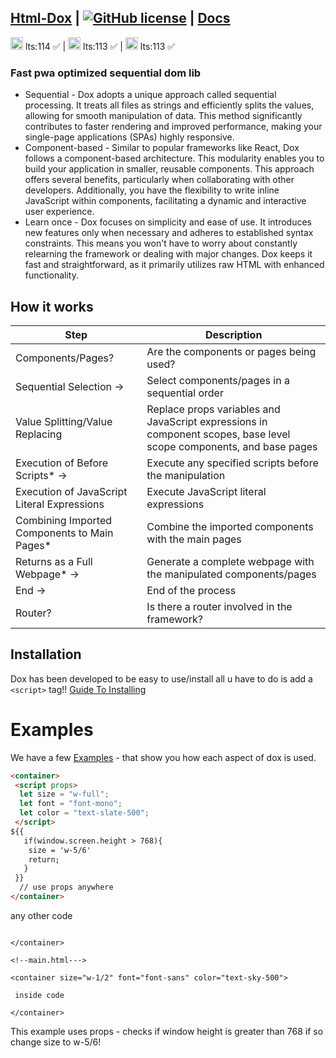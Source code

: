 ## [Html-Dox](https://malikwhitten67.github.io/html-dox/) |  [![GitHub license](https://img.shields.io/badge/license-MIT-blue.svg)](https://github.com/MalikWhitten67/html-dox/blob/main/LICENSE) | [Docs](https://github.com/MalikWhitten67/html-dox/wiki)
 <img src="https://th.bing.com/th/id/R.4c5dfa7ec90d6208a2a2e33adbd7c633?rik=cYlZy1p%2f4TEJGQ&riu=http%3a%2f%2f1000logos.net%2fwp-content%2fuploads%2f2017%2f08%2fChrome-Logo.png&ehk=qTc576MkpOTyH91AwsOr6MD868AywziPFN3Z2RxOFWQ%3d&risl=&pid=ImgRaw&r=0" width="20"> lts:114   ✅ | <img src="https://cdn.freebiesupply.com/logos/large/2x/firefox-logo-png-transparent.png" width="20"> lts:113  ✅ | <img src="https://th.bing.com/th/id/R.15317f39b369ebfe56a357aaea4860ab?rik=i1CnFnr0QPpDYg&pid=ImgRaw&r=0" width="20"> lts:113 ✅   

 
### Fast pwa optimized sequential dom lib

* Sequential - Dox adopts a unique approach called sequential processing. It treats all files as strings and efficiently splits the values, allowing for smooth manipulation of data. This method significantly contributes to faster rendering and improved performance, making your single-page applications (SPAs) highly responsive.
* Component-based - Similar to popular frameworks like React, Dox follows a component-based architecture. This modularity enables you to build your application in smaller, reusable components. This approach offers several benefits, particularly when collaborating with other developers. Additionally, you have the flexibility to write inline JavaScript within components, facilitating a dynamic and interactive user experience.
* Learn once - Dox focuses on simplicity and ease of use. It introduces new features only when necessary and adheres to established syntax constraints. This means you won't have to worry about constantly relearning the framework or dealing with major changes. Dox keeps it fast and straightforward, as it primarily utilizes raw HTML with enhanced functionality.



 

## How it works

| Step                                               | Description                                                                      |
| -------------------------------------------------- | -------------------------------------------------------------------------------- |
| Components/Pages?                                  | Are the components or pages being used?                                           |
| Sequential Selection →                             | Select components/pages in a sequential order                                    |
| Value Splitting/Value Replacing                   | Replace props variables and JavaScript expressions in component scopes, base level scope components, and base pages |
| Execution of Before Scripts* →                      | Execute any specified scripts before the manipulation                            |
| Execution of JavaScript Literal Expressions        | Execute JavaScript literal expressions                                            |
| Combining Imported Components to Main Pages*       | Combine the imported components with the main pages                               |
| Returns as a Full Webpage* →                        | Generate a complete webpage with the manipulated components/pages                |
| End →                                             | End of the process                                                               |
| Router?                                            | Is there a router involved in the framework?                                      |

 

## Installation

Dox has been developed to be easy to use/install all u have to do is add a `<script>` tag!! [Guide To Installing](https://github.com/MalikWhitten67/html-dox/wiki/Getting-started)


# Examples

We have a few [Examples](https://github.com/MalikWhitten67/html-dox/tree/main/examples) - that show you how each aspect of dox is used.
```html
<container>
 <script props>
  let size = "w-full";
  let font = "font-mono";
  let color = "text-slate-500";
 </script>
${{
   if(window.screen.height > 768){
    size = 'w-5/6'
    return;
   }
 }}
  // use props anywhere
</container>
 ```
any other code
```

</container>

<!--main.html--->

<container size="w-1/2" font="font-sans" color="text-sky-500">

 inside code

</container>
```
This example uses props - checks if window height is greater than 768 if so change size to w-5/6!
